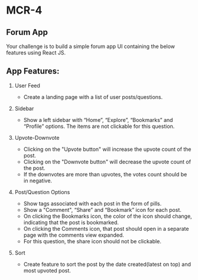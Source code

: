 # MCR-4

## Forum App
Your challenge is to build a simple forum app UI containing the below features using React JS.

## App Features:
1. User Feed
   - Create a landing page with a list of user posts/questions.
     
2. Sidebar
   - Show a left sidebar with “Home”, “Explore”, “Bookmarks” and “Profile” options. The items are not clickable for this question.

3. Upvote-Downvote
   - Clicking on the "Upvote button" will increase the upvote count of the post.
   - Clicking on the "Downvote button" will decrease the upvote count of the post.
   - If the downvotes are more than upvotes, the votes count should be in negative.

4. Post/Question Options
   - Show tags associated with each post in the form of pills.
   - Show a "Comment", “Share” and “Bookmark” icon for each post.
   - On clicking the Bookmarks icon, the color of the icon should change, indicating that the post is bookmarked.
   - On clicking the Comments icon, that post should open in a separate page with the comments view expanded.
   - For this question, the share icon should not be clickable.

5. Sort
   - Create feature to sort the post by the date created(latest on top) and most upvoted post.
